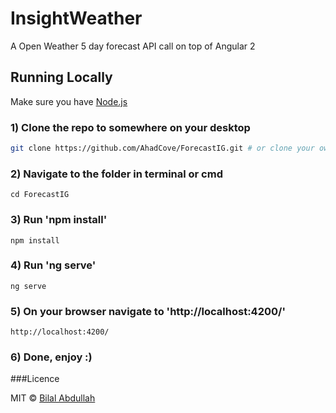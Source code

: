 # InsightWeather

A Open Weather 5 day forecast API call on top of Angular 2

## Running Locally

Make sure you have [Node.js](http://nodejs.org/)

### 1) Clone the repo to somewhere on your desktop 

```sh
git clone https://github.com/AhadCove/ForecastIG.git # or clone your own fork
```

### 2) Navigate to the folder in terminal or cmd

```
cd ForecastIG
```

<!--Run these commands without the quotes in terminal or cmd-->

### 3) Run 'npm install'

```
npm install
```

### 4) Run 'ng serve'

```
ng serve
```

### 5) On your browser navigate to 'http://localhost:4200/' 

```
http://localhost:4200/
```

### 6) Done, enjoy :)




###Licence

MIT &#169; [Bilal Abdullah](https://bilalabdullah.me)
